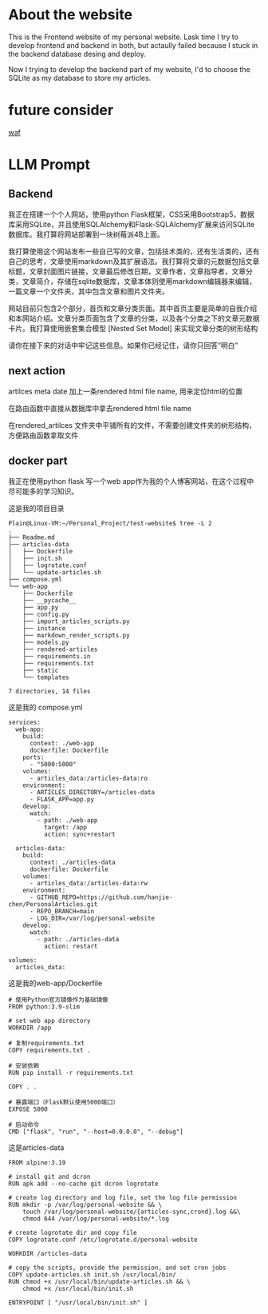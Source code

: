# About the website

This is the Frontend website of my personal website. Lask time I try to develop frontend and backend in both, but actaully failed because I stuck in the backend database desing and deploy.

Now I trying to develop the backend part of my website, I'd to choose the SQLite as my database to store my articles.

# future consider

[waf](https://github.com/chaitin/SafeLine)

# LLM Prompt

## Backend

我正在搭建一个个人网站，使用python Flask框架，CSS采用Bootstrap5，数据库采用SQLite，并且使用SQLAlchemy和Flask-SQLAlchemy扩展来访问SQLite数据库。我打算将网站部署到一块树莓派4B上面。

我打算使用这个网站发布一些自己写的文章，包括技术类的，还有生活类的，还有自己的思考，文章使用markdown及其扩展语法。我打算将文章的元数据包括文章标题，文章封面图片链接，文章最后修改日期，文章作者，文章指导者，文章分类，文章简介，存储在sqlite数据库，文章本体则使用markdown编辑器来编辑，一篇文章一个文件夹，其中包含文章和图片文件夹。

网站目前只包含2个部分，首页和文章分类页面。其中首页主要是简单的自我介绍和本网站介绍。文章分类页面包含了文章的分类，以及各个分类之下的文章元数据卡片。我打算使用嵌套集合模型 [Nested Set Model] 来实现文章分类的树形结构

请你在接下来的对话中牢记这些信息。如果你已经记住，请你只回答“明白”

## next action

artilces meta date 加上一条rendered html file name, 用来定位html的位置

在路由函数中直接从数据库中拿去rendered html file name

在rendered_artilces 文件夹中平铺所有的文件，不需要创建文件夹的树形结构，方便路由函数拿取文件

## docker part
我正在使用python flask 写一个web app作为我的个人博客网站，在这个过程中尽可能多的学习知识。

这是我的项目目录

```
Plain@Linux-VM:~/Personal_Project/test-website$ tree -L 2
.
├── Readme.md
├── articles-data
│   ├── Dockerfile
│   ├── init.sh
│   ├── logrotate.conf
│   └── update-articles.sh
├── compose.yml
└── web-app
    ├── Dockerfile
    ├── __pycache__
    ├── app.py
    ├── config.py
    ├── import_articles_scripts.py
    ├── instance
    ├── markdown_render_scripts.py
    ├── models.py
    ├── rendered-articles
    ├── requirements.in
    ├── requirements.txt
    ├── static
    └── templates

7 directories, 14 files
```

这是我的 compose.yml

```
services:
  web-app:
    build:
      context: ./web-app
      dockerfile: Dockerfile
    ports:
      - "5000:5000"
    volumes:
      - articles_data:/articles-data:ro
    environment:
      - ARTICLES_DIRECTORY=/articles-data
      - FLASK_APP=app.py
    develop:
      watch:
        - path: ./web-app
          target: /app
          action: sync+restart

  articles-data:
    build:
      context: ./articles-data
      dockerfile: Dockerfile
    volumes:
      - articles_data:/articles-data:rw
    environment:
      - GITHUB_REPO=https://github.com/hanjie-chen/PersonalArticles.git
      - REPO_BRANCH=main
      - LOG_DIR=/var/log/personal-website
    develop:
      watch:
        - path: ./articles-data
          action: restart

volumes:
  articles_data:
```

这是我的web-app/Dockerfile

```
# 使用Python官方镜像作为基础镜像
FROM python:3.9-slim

# set web app directory
WORKDIR /app

# 复制requirements.txt
COPY requirements.txt .

# 安装依赖
RUN pip install -r requirements.txt

COPY . .

# 暴露端口（Flask默认使用5000端口）
EXPOSE 5000

# 启动命令
CMD ["flask", "run", "--host=0.0.0.0", "--debug"]
```

这是articles-data

```
FROM alpine:3.19

# install git and dcron
RUN apk add --no-cache git dcron logrotate

# create log directory and log file, set the log file permission
RUN mkdir -p /var/log/personal-website && \
    touch /var/log/personal-website/{articles-sync,crond}.log &&\
    chmod 644 /var/log/personal-website/*.log

# create logrotate dir and copy file
COPY logrotate.conf /etc/logrotate.d/personal-website

WORKDIR /articles-data

# copy the scripts, provide the permission, and set cron jobs
COPY update-articles.sh init.sh /usr/local/bin/
RUN chmod +x /usr/local/bin/update-articles.sh && \
    chmod +x /usr/local/bin/init.sh

ENTRYPOINT [ "/usr/local/bin/init.sh" ]
```





